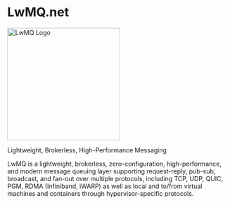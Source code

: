 # LwMQ.net
<p>
  <img src="https://www.lwmq.net/assets/img/logo-1024x1024.jpg" alt="LwMQ Logo" width="256"/>
</p>
<p>
Lightweight, Brokerless, High-Performance Messaging
</p>
<p>
LwMQ is a lightweight, brokerless, zero-configuration, high-performance, and modern message queuing layer supporting request-reply, pub-sub, broadcast, and fan-out over multiple protocols, including TCP, UDP, QUIC, PGM, RDMA (Infiniband, iWARP) as well as local and to/from virtual machines and containers through hypervisor-specific protocols.
</p>

